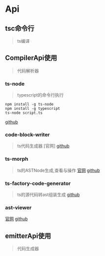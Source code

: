 # Api

## tsc命令行
>ts编译

## CompilerApi使用
> 代码解析器

### ts-node
> typescript的命令行执行
```
npm install -g ts-node
npm install -g typescript
ts-node script.ts
```
[github](https://github.com/TypeStrong/ts-node)

### code-block-writer
> ts代码生成器
[官网]
[github](https://github.com/dsherret/code-block-writer)

### ts-morph
> ts的ASTNode生成,查看与操作
[官网](https://ts-morph.com/)
[github](https://github.com/dsherret/ts-morph)

### ts-factory-code-generator
> ts的源代码转ast组装生成
[github](https://github.com/dsherret/ts-factory-code-generator-generator)

### ast-viewer
[官网](https://ts-ast-viewer.com/#)
[github](https://github.com/dsherret/ts-ast-viewer)

## emitterApi使用
> 代码生成器
